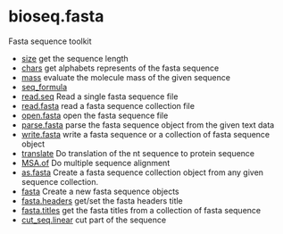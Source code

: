 ﻿# bioseq.fasta

Fasta sequence toolkit

+ [size](bioseq.fasta/size.1) get the sequence length
+ [chars](bioseq.fasta/chars.1) get alphabets represents of the fasta sequence
+ [mass](bioseq.fasta/mass.1) evaluate the molecule mass of the given sequence
+ [seq_formula](bioseq.fasta/seq_formula.1) 
+ [read.seq](bioseq.fasta/read.seq.1) Read a single fasta sequence file
+ [read.fasta](bioseq.fasta/read.fasta.1) read a fasta sequence collection file
+ [open.fasta](bioseq.fasta/open.fasta.1) open the fasta sequence file
+ [parse.fasta](bioseq.fasta/parse.fasta.1) parse the fasta sequence object from the given text data
+ [write.fasta](bioseq.fasta/write.fasta.1) write a fasta sequence or a collection of fasta sequence object
+ [translate](bioseq.fasta/translate.1) Do translation of the nt sequence to protein sequence
+ [MSA.of](bioseq.fasta/MSA.of.1) Do multiple sequence alignment
+ [as.fasta](bioseq.fasta/as.fasta.1) Create a fasta sequence collection object from any given sequence collection.
+ [fasta](bioseq.fasta/fasta.1) Create a new fasta sequence objects
+ [fasta.headers](bioseq.fasta/fasta.headers.1) get/set the fasta headers title
+ [fasta.titles](bioseq.fasta/fasta.titles.1) get the fasta titles from a collection of fasta sequence
+ [cut_seq.linear](bioseq.fasta/cut_seq.linear.1) cut part of the sequence
